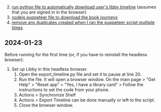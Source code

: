 2. [run python file to automatically download user's libby timeline](<using_code_interpreter/download_timeline.py>) (assumes that you are signed in in the browser)
3. [nodejs puppeteer file to download the book journeys](using_code_interpreter/download_book_json_synchronous.js)
4. [remove any duplicates created when I ran the puppeteer script multiple times](using_code_interpreter/remove_duplicate_files.py)

## 2024-01-23

Before running for the first time (or, if you have to reinstall the headless browser):
1. Set up Libby in this headless browser.
    1. Open the export_timeline.py file and set it to pause at line 20.
    2. Run the file. It will open a browser window. On the main page > "Get Help" > "Reset app" > "Yes, I have a library card" > Follow the instructions to set the code from your phone.
    3. Actions > Synchronize Shelf
    4. Actions > Export Timeline can be done manually or left to the script.
    5. Close the browser window.